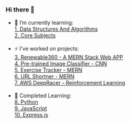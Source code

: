 ### Hi there 👋

<!--
**v-i-v-e-k-01/v-i-v-e-k-01** is a ✨ _special_ ✨ repository because its `README.md` (this file) appears on your GitHub profile.

Here are some ideas to get you started:

- 🔭 I’m currently working on ...
- 🌱 I’m currently learning ...
- 👯 I’m looking to collaborate on ...
- 🤔 I’m looking for help with ...
- 💬 Ask me about ...
- 📫 How to reach me: ...
- 😄 Pronouns: ...
- ⚡ Fun fact: ...
-->
- 🌱 I’m currently learning:
  <br>
  <a href="https://github.com/v-i-v-e-k-01/DSA"> 1. Data Structures And Algorithms
  </a>
  <br>
  <a href="https://github.com/v-i-v-e-k-01/Core-Subjects-and-Guide"> 2. Core Subjects
  </a>
  <br>
  <br>
- ⚡ I've worked on projects:
  <br>
  <a href="https://github.com/vinayakGarudi2002/hackathon-renewable360"> 3. Renewable360 - A MERN Stack Web APP
  </a>
  <br>
  <a href="https://github.com/v-i-v-e-k-01/AWS-AI-ML-Course/tree/main/Project"> 4. Pre-trained Image Classifier - CNN
  </a>
  <br>
  <a href="https://github.com/v-i-v-e-k-01/boilerplate-project-exercisetracker"> 5. Exercise Tracker - MERN
  </a>
  <br>
  <a href="https://github.com/v-i-v-e-k-01/boilerplate-project-urlshortener"> 6. URL Shortner - MERN 
  </a>
  <br>
  <a href="https://github.com/v-i-v-e-k-01/DeepRacer"> 7. AWS DeepRacer - Reinforcement Learning
  </a>
  <br>
  <br>
- 💬 Completed Learning:
  <br>
   <a href="https://github.com/v-i-v-e-k-01/AWS-AI-ML-Course/tree/main/Complete%20Python"> 8. Python 
  </a>
  <br>
   <a href="https://github.com/v-i-v-e-k-01/JavaScript-Crash-Course"> 9. JavaScript
  </a>
  <br> 
   <a href="https://github.com/v-i-v-e-k-01/boilerplate-express"> 10. Express.js
  </a>
  <br>
  

    
